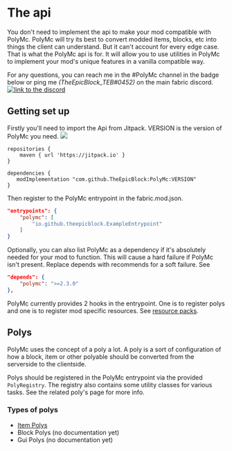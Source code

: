 
# The api
You don't need to implement the api to make your mod compatible with PolyMc.
PolyMc will try its best to convert modded items, blocks, etc into things the client can understand.
But it can't account for every edge case. That is what the PolyMc api is for.
It will allow you to use utilities in PolyMc to implement your mod's unique features in a vanilla compatible way.

For any questions, you can reach me in the #PolyMc channel in the badge below or ping me <em>(TheEpicBlock_TEB#0452)</em> on the main fabric discord.
<a href="https://discord.gg/hbp9Gv2"><img alt="link to the discord" src="https://img.shields.io/badge/Fabric_server--side_development-PolyMc-7289DA?logo=discord&logoColor=white&style=flat-square"></a>

## Getting set up
Firstly you'll need to import the Api from Jitpack. VERSION is the version of PolyMc you need.
<a href="https://github.com/TheEpicBlock/PolyMc/releases/"><img src="https://img.shields.io/github/v/release/TheEpicBlock/PolyMc?style=flat-square&label=latest%20release"></a>

```
repositories {
    maven { url 'https://jitpack.io' }
}

dependencies {
   modImplementation "com.github.TheEpicBlock:PolyMc:VERSION"
}
```

Then register to the PolyMc entrypoint in the fabric.mod.json.

```json
"entrypoints": {
    "polymc": [
        "io.github.theepicblock.ExampleEntrypoint"
    ]
}
```

Optionally, you can also list PolyMc as a dependency if it's absolutely needed for your mod to function. This will cause a hard failure if PolyMc isn't present. Replace depends with recommends for a soft failure. See

```json
"depends": {
    "polymc": ">=2.3.0"
},
```

PolyMc currently provides 2 hooks in the entrypoint. One is to register polys and one is to register mod specific resources. See <a href="resourcepacks.html">resource packs</a>.

## Polys

PolyMc uses the concept of a poly a lot.
A poly is a sort of configuration of how a block, item or other polyable should be converted from the serverside to the clientside.

Polys should be registered in the PolyMc entrypoint via the provided <code>PolyRegistry</code>.
The registry also contains some utility classes for various tasks. See the related poly's page for more info.

### Types of polys
* [Item Polys](item-polys.html)
* Block Polys (no documentation yet)
* Gui Polys (no documentation yet)
